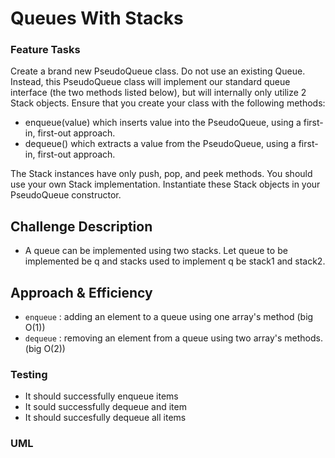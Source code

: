 # Queues With Stacks

### Feature Tasks
Create a brand new PseudoQueue class. Do not use an existing Queue. Instead, this PseudoQueue class will implement our standard queue interface (the two methods listed below), but will internally only utilize 2 Stack objects. Ensure that you create your class with the following methods:

- enqueue(value) which inserts value into the PseudoQueue, using a first-in, first-out approach.
- dequeue() which extracts a value from the PseudoQueue, using a first-in, first-out approach.

The Stack instances have only push, pop, and peek methods. You should use your own Stack implementation. Instantiate these Stack objects in your PseudoQueue constructor.


## Challenge Description
* A queue can be implemented using two stacks. Let queue to be implemented be q and stacks used to implement q be stack1 and stack2.

## Approach & Efficiency
- `enqueue` : adding an element to a queue using one array's method (big O(1))
- `dequeue` : removing an element from a queue using two array's methods.(big O(2))

### Testing

- It should successfully enqueue items
- It sould successfully dequeue and item
- It should succesfully dequeue all items

### UML
[](assest/ch11.jpeg)